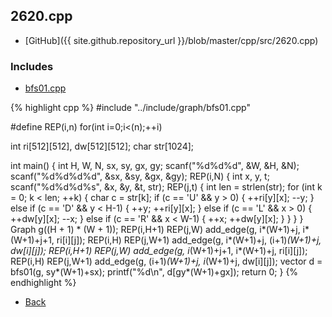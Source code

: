 ## 2620.cpp

- [GitHub]({{ site.github.repository_url }}/blob/master/cpp/src/2620.cpp)

### Includes

- [bfs01.cpp](../include/graph/bfs01)

{% highlight cpp %}
#include "../include/graph/bfs01.cpp"

#define REP(i,n) for(int i=0;i<(n);++i)

int ri[512][512], dw[512][512];
char str[1024];

int main() {
  int H, W, N, sx, sy, gx, gy;
  scanf("%d%d%d", &W, &H, &N);
  scanf("%d%d%d%d", &sx, &sy, &gx, &gy);
  REP(i,N) {
    int x, y, t;
    scanf("%d%d%d%s", &x, &y, &t, str);
    REP(j,t) {
      int len = strlen(str);
      for (int k = 0; k < len; ++k) {
        char c = str[k];
        if (c == 'U' && y > 0) { ++ri[y][x]; --y; }
        else if (c == 'D' && y < H-1) { ++y; ++ri[y][x]; }
        else if (c == 'L' && x > 0) { ++dw[y][x]; --x; }
        else if (c == 'R' && x < W-1) { ++x; ++dw[y][x]; }
      }
    }
  }
  Graph g((H + 1) * (W + 1));
  REP(i,H+1) REP(j,W) add_edge(g, i*(W+1)+j, i*(W+1)+j+1, ri[i][j]);
  REP(i,H) REP(j,W+1) add_edge(g, i*(W+1)+j, (i+1)*(W+1)+j, dw[i][j]);
  REP(i,H+1) REP(j,W) add_edge(g, i*(W+1)+j+1, i*(W+1)+j, ri[i][j]);
  REP(i,H) REP(j,W+1) add_edge(g, (i+1)*(W+1)+j, i*(W+1)+j, dw[i][j]);
  vector<int> d = bfs01(g, sy*(W+1)+sx);
  printf("%d\n", d[gy*(W+1)+gx]);
  return 0;
}
{% endhighlight %}

- [Back](../..)
